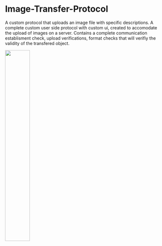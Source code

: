 # Image-Transfer-Protocol

A custom protocol that uploads an image file with specific descriptions.
A complete custom user side protocol with custom ui, created to accomodate the upload of images on a server.
Contains a complete communication establisment check, upload verifications, format checks that will verifiy the validity of the transfered object.

<img src="https://user-images.githubusercontent.com/82080194/226587149-7df127c3-2e40-4510-b26b-95b9e895a8e7.png" width=40% height=40%>
